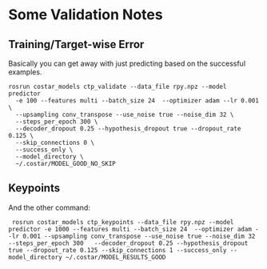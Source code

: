 



# Some Validation Notes

## Training/Target-wise Error

Basically you can get away with just predicting based on the successful
examples.

```
rosrun costar_models ctp_validate --data_file rpy.npz --model predictor
  -e 100 --features multi --batch_size 24  --optimizer adam --lr 0.001 \
  --upsampling conv_transpose --use_noise true --noise_dim 32 \
  --steps_per_epoch 300 \
  --decoder_dropout 0.25 --hypothesis_dropout true --dropout_rate 0.125 \
  --skip_connections 0 \
  --success_only \
  --model_directory \
  ~/.costar/MODEL_GOOD_NO_SKIP
```

## Keypoints

And the other command:

```
 rosrun costar_models ctp_keypoints --data_file rpy.npz --model predictor -e 1000 --features multi --batch_size 24  --optimizer adam --lr 0.001 --upsampling conv_transpose --use_noise true --noise_dim 32  --steps_per_epoch 300   --decoder_dropout 0.25 --hypothesis_dropout true --dropout_rate 0.125 --skip_connections 1 --success_only --model_directory ~/.costar/MODEL_RESULTS_GOOD
 ```
